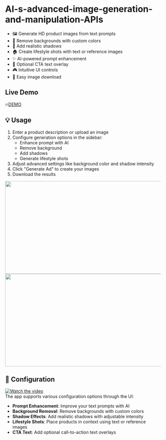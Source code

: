 # AI-s-advanced-image-generation-and-manipulation-APIs
- 🖼️ Generate HD product images from text prompts
- 🎯 Remove backgrounds with custom colors
- 🌅 Add realistic shadows
- 🏠 Create lifestyle shots with text or reference images
- ✨ AI-powered prompt enhancement
- 📝 Optional CTA text overlay
- 🎮 Intuitive UI controls
- 💾 Easy image download


## Live Demo
🔥[DEMO](https://ai-s-advanced-image-generation-and-manipulation-apis-peuokqlnx.streamlit.app/)

## 💡 Usage

1. Enter a product description or upload an image
2. Configure generation options in the sidebar:
   - Enhance prompt with AI
   - Remove background
   - Add shadows
   - Generate lifestyle shots
3. Adjust advanced settings like background color and shadow intensity
4. Click "Generate Ad" to create your images
5. Download the results


<img width="580" height="300" src="https://github.com/subhadipsinha722133/AI-s-advanced-image-generation-and-manipulation-APIs/blob/main/demo1.gif"><spam>
<img width="580" height="300" src="https://github.com/subhadipsinha722133/AI-s-advanced-image-generation-and-manipulation-APIs/blob/main/demo2.gif"></spam>




## 🔧 Configuration


[![Watch the video](https://img.youtube.com/vi/6vhAYh53v4w/0.jpg)](https://youtu.be/6vhAYh53v4w) <br>
The app supports various configuration options through the UI:

- **Prompt Enhancement**: Improve your text prompts with AI
- **Background Removal**: Remove backgrounds with custom colors
- **Shadow Effects**: Add realistic shadows with adjustable intensity
- **Lifestyle Shots**: Place products in context using text or reference images
- **CTA Text**: Add optional call-to-action text overlays
